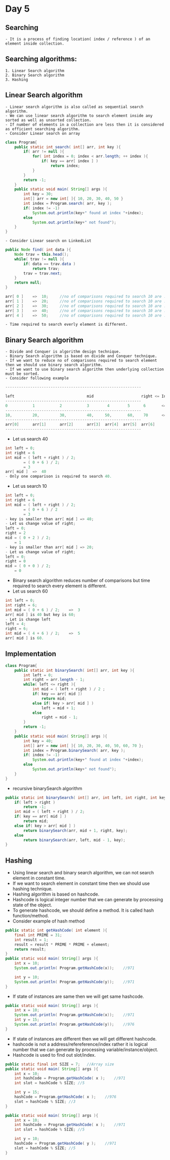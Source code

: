 # Day 5
## Searching
    - It is a process of finding location( index / reference ) of an element inside collection.
## Searching algorithms:
    1. Linear Search algorithm
    2. Binary Search algorithm
    3. Hashing
## Linear Search algorithm
    - Linear search algorithm is also called as sequential search algorithm.
    - We can use linear search algorithm to search element inside any sorted as well as unsorted collection.
    - If number of elements in a collection are less then it is considered as efficient searching algorithm.
    - Consider Linear search on array
```java
class Program{
    public static int search( int[] arr, int key ){
        if( arr != null ){
            for( int index = 0; index < arr.length; ++ index ){
                if( key == arr[ index ] )
                    return index;
            }
        }
        return -1;
    }
    public static void main( String[] args ){
        int key = 30;
        int[] arr = new int[ ]{ 10, 20, 30, 40, 50 }
        int index = Program.search( arr, key );
        if( index != -1)
            System.out.println(key+" found at index "+index);
        else
            System.out.println(key+" not found");
    }
}
```
    - Consider Linear search on LinkedList
```java
public Node find( int data ){
    Node trav = this.head();
    while( trav != null ){
        if( data == trav.data )
            return trav;
        trav = trav.next;
    }
    return null;
}
```
```java
arr[ 0 ]    =>  10;     //no of comparisons required to search 10 are : 1
arr[ 1 ]    =>  20;     //no of comparisons required to search 10 are : 2
arr[ 2 ]    =>  30;     //no of comparisons required to search 10 are : 3
arr[ 3 ]    =>  40;     //no of comparisons required to search 10 are : 4
arr[ 4 ]    =>  50;     //no of comparisons required to search 10 are : 5
```
    - Time required to search everly element is different.

## Binary Search algorithm
    - Divide and Conquer is algorithm design technique.
    - Binary Search algorithm is based on divide and Conquer technique.
    - If we want to reduce no of comparisons required to search element then we should use binary search algorithm.
    - If we want to use binary search algorithm then underlying collection must be sorted.
    - Consider following example
```java
------------------------------------------------------------

left                                mid                     right <= Index variables
------------------------------------------------------------
0           1           2           3        4        5      6       <= Array Index
------------------------------------------------------------
10,         20,         30,         40,     50,       60,    70      <= arr 
------------------------------------------------------------
arr[0]      arr[1]      arr[2]      arr[3]  arr[4]  arr[5]  arr[6]
------------------------------------------------------------
```
- Let us search 40
```java
int left = 0;
int right = 6
int mid = ( left + right ) / 2;
        = ( 0 + 6 ) / 2;
        = 3
arr[ mid ]  =>  40        
- Only one comparison is required to search 40.
```
- Let us search 10
```java
int left = 0;
int right = 6
int mid = ( left + right ) / 2;
        = ( 0 + 6 ) / 2
        = 3
- key is smaller than arr[ mid ] => 40;
- Let us change value of right;
left = 0;
right = 2
mid = ( 0 + 2 ) / 2;
    = 1
- key is smaller than arr[ mid ] => 20;
- Let us change value of right;
left = 0;
right = 0
mid = ( 0 + 0 ) / 2;
    = 0
```
- Binary search algorithm reduces number of comparisons but time required to search every element is different.
- Let us search 60
```java
int left = 0;
int right = 6;
int mid = ( 0 + 6 ) / 2;    =>  3
arr[ mid ] is 40 but key is 60;
- Let is change left
left = 4;
right = 6;
int mid = ( 4 + 6 ) / 2;    =>  5
arr[ mid ] is 60.
```
## Implementation
```java
class Program{
    public static int binarySearch( int[] arr, int key ){
        int left = 0;
        int right = arr.length - 1;
        while( left <= right ){
            int mid = ( left + right ) / 2 ;
            if( key == arr[ mid ])
                return mid;
            else if( key > arr[ mid ] )
                left = mid + 1;
            else
                right = mid - 1;
        }
        return -1;
    }
    public static void main( String[] args ){
        int key = 40;
        int[] arr = new int[ ]{ 10, 20, 30, 40, 50, 60, 70 };
        int index = Program.binarySearch( arr, key );
        if( index != -1)
            System.out.println(key+" found at index "+index);
        else
            System.out.println(key+" not found");
    }
}
```
* recursive binarySearch algorithm
```java
public static int binarySearch( int[] arr, int left, int right, int key ){
    if( left > right )
        return -1;
    int mid = ( left + right ) / 2;
    if( key == arr[ mid ] )
        return mid;
    else if( key > arr[ mid ] )
        return binarySearch(arr, mid + 1, right, key);
    else
        return binarySearch(arr, left, mid - 1, key);
}
```
## Hashing
* Using linear search and binary search algorithm, we can not search element in constant time.
* If we want to search element in constant time then we should use hashing technique.
* Hashing algorithm is based on hashcode.
* Hashcode is logical integer number that we can generate by processing state of the object.
* To generate hashcode, we should define a method. It is called hash function/method.
* Consider example of hash method
```java
public static int getHashCode( int element ){
    final int PRIME = 31;
    int result = 1;
    result = result * PRIME * PRIME + element;
    return result;
}
public static void main( String[] args ){
    int x = 10;
    System.out.println( Program.getHashCode(x));	//971

    int y = 10;
    System.out.println( Program.getHashCode(y));	//971
}
```
* If state of instances are same then we will get same hashcode.
```java
public static void main( String[] args ){
    int x = 10;
    System.out.println( Program.getHashCode(x));	//971
    int y = 15;
    System.out.println( Program.getHashCode(y));	//976
}
```
* If state of instances are different then we will get different hashcode.
* hashcode is not a address/refereference/index rather it is logical number that we can generate by processing variable/instance/object.
* Hashcode is used to find out slot/index.
```java
public static final int SIZE = 7;   //Array size
public static void main( String[] args ){
    int x = 10;
    int hashCode = Program.getHashCode( x );    //971
    int slot = hashCode % SIZE; //5

    int y = 15;
    hashCode = Program.getHashCode( x );    //976
    slot = hashCode % SIZE; //3
}
```

```java
public static void main( String[] args ){
    int x = 10;
    int hashCode = Program.getHashCode( x );    //971
    int slot = hashCode % SIZE; //5

    int y = 10;
    hashCode = Program.getHashCode( y );    //971
    slot = hashCode % SIZE; //5
}
```
